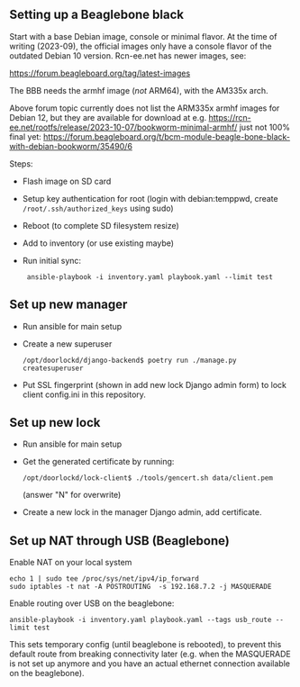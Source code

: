 Setting up a Beaglebone black
------------------
Start with a base Debian image, console or minimal flavor. At the time
of writing (2023-09), the official images only have a console flavor of
the outdated Debian 10 version. Rcn-ee.net has newer images, see:

https://forum.beagleboard.org/tag/latest-images

The BBB needs the armhf image (*not* ARM64), with the AM335x arch.

Above forum topic currently does not list the ARM335x armhf images for
Debian 12, but they are available for download at e.g.
https://rcn-ee.net/rootfs/release/2023-10-07/bookworm-minimal-armhf/
just not 100% final yet:
https://forum.beagleboard.org/t/bcm-module-beagle-bone-black-with-debian-bookworm/35490/6

Steps:
 - Flash image on SD card
 - Setup key authentication for root (login with debian:temppwd, create
   `/root/.ssh/authorized_keys` using sudo)
 - Reboot (to complete SD filesystem resize)
 - Add to inventory (or use existing maybe)
 - Run initial sync:

        ansible-playbook -i inventory.yaml playbook.yaml --limit test

Set up new manager
------------------
 - Run ansible for main setup
 - Create a new superuser

       /opt/doorlockd/django-backend$ poetry run ./manage.py createsuperuser

 - Put SSL fingerprint (shown in add new lock Django admin form) to lock
   client config.ini in this repository.

Set up new lock
---------------
 - Run ansible for main setup
 - Get the generated certificate by running:

       /opt/doorlockd/lock-client$ ./tools/gencert.sh data/client.pem

   (answer "N" for overwrite)
 - Create a new lock in the manager Django admin, add certificate.

Set up NAT through USB (Beaglebone)
-----------------------------------
Enable NAT on your local system

    echo 1 | sudo tee /proc/sys/net/ipv4/ip_forward
    sudo iptables -t nat -A POSTROUTING  -s 192.168.7.2 -j MASQUERADE

Enable routing over USB on the beaglebone:

    ansible-playbook -i inventory.yaml playbook.yaml --tags usb_route --limit test

This sets temporary config (until beaglebone is rebooted), to prevent
this default route from breaking connectivity later (e.g. when
the MASQUERADE is not set up anymore and you have an actual ethernet
connection available on the beaglebone).
